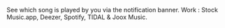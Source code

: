 See which song is played by you via the notification banner. Work : Stock Music.app, Deezer, Spotify, TIDAL & Joox Music.